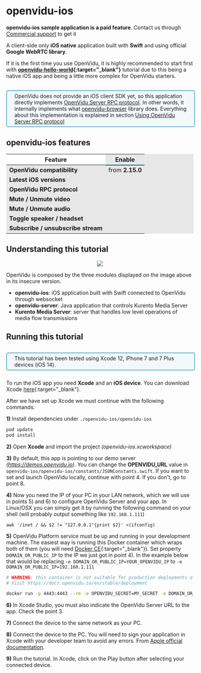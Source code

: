 # openvidu-ios

<div class="warningBoxContent">
  <div style="display: table-cell; vertical-align: middle;">
      <i class="icon ion-android-alert warningIcon"></i>
  </div>
  <div class="warningBoxText">
    <strong>openvidu-ios sample application is a paid feature</strong>. Contact us through <a href="https://openvidu.io/support#commercial" target="_blank">Commercial support</a> to get it
  </div>
</div>

A client-side only **iOS native** application built with **Swift** and using official **Google WebRTC library**.

If it is the first time you use OpenVidu, it is highly recommended to start first with **[openvidu-hello-world](tutorials/openvidu-hello-world/){:target="\_blank"}** tutorial due to this being a native iOS app and being a little more complex for OpenVidu starters.

<div style="
    display: table;
    border: 2px solid #0088aa9e;
    border-radius: 5px;
    width: 100%;
    margin-top: 30px;
    margin-bottom: 25px;
    padding: 5px 0 5px 0;
    background-color: rgba(0, 136, 170, 0.04);"><div style="display: table-cell; vertical-align: middle;">
    <i class="icon ion-android-alert" style="
    font-size: 50px;
    color: #0088aa;
    display: inline-block;
    padding-left: 25%;
"></i></div>
<div style="
    vertical-align: middle;
    display: table-cell;
    padding-left: 20px;
    padding-right: 20px;
    ">
	 OpenVidu does not provide an iOS client SDK yet, so this application directly implements <a href="developing/rpc/" target="_blank">OpenVidu Server RPC protocol</a>. In other words, it internally implements what <a target="_blank" href="reference-docs/openvidu-browser">openvidu-browser</a> library does. Everything about this implementation is explained in section <a href="#using-openvidu-server-rpc-protocol">Using OpenVidu Server RPC protocol</a>
</div>
</div>


## openvidu-ios features


<table class="table table-striped table-pricing" style="background: #e7e7e7">
    <thead>
        <tr>
            <th scope="col" style="background: #fff; border-bottom: 0px;">Feature</th>
            <th scope="col" style="border-bottom: 2px solid #005f76;">Enable</th>
        </tr>
    </thead>
    <tbody>
        <tr>
            <td scope="row"><strong>OpenVidu compatibility</strong></td>
            <td> from <strong>2.15.0</strong></td>
        </tr>
        <tr>
            <td scope="row"><strong>Latest iOS versions</strong></td>
            <td><i class="icon ion-checkmark pricing-table-icon"></i></td>
        </tr>
        <tr>
            <td scope="row"><strong>OpenVidu RPC protocol</strong></td>
            <td><i class="icon ion-checkmark pricing-table-icon"></i></td>
        </tr>
        <tr>
            <td scope="row"><strong>Mute / Unmute video</strong></td>
            <td><i class="icon ion-checkmark pricing-table-icon"></i></td>
        </tr>
        <tr>
            <td scope="row"><strong>Mute / Unmute audio</strong></td>
            <td><i class="icon ion-checkmark pricing-table-icon"></i></td>
        </tr>
        <tr>
            <td scope="row"><strong>Toggle speaker / headset</strong></td>
            <td><i class="icon ion-checkmark pricing-table-icon"></i></td>
        </tr>
        <tr>
            <td scope="row"><strong>Subscribe / unsubscribe stream</strong></td>
            <td><i class="icon ion-checkmark pricing-table-icon"></i></td>
        </tr>
    </tbody>
</table>



## Understanding this tutorial


<p align="center">
  <img class="img-responsive" src="img/tutorials/openvidu-iOS.png">
</p>

OpenVidu is composed by the three modules displayed on the image above in its insecure version.

-   **openvidu-ios**: iOS application built with Swift connected to OpenVidu through websocket
-   **openvidu-server**: Java application that controls Kurento Media Server
-   **Kurento Media Server**: server that handles low level operations of media flow transmissions

## Running this tutorial

<div style="
    display: table;
    border: 2px solid #0088aa9e;
    border-radius: 5px;
    width: 100%;
    margin-top: 30px;
    margin-bottom: 25px;
    padding: 5px 0 5px 0;
    background-color: rgba(0, 136, 170, 0.04);"><div style="display: table-cell; vertical-align: middle;">
    <i class="icon ion-android-alert" style="
    font-size: 50px;
    color: #0088aa;
    display: inline-block;
    padding-left: 25%;
"></i></div>
<div style="
    vertical-align: middle;
    display: table-cell;
    padding-left: 20px;
    padding-right: 20px;
    ">
	 This tutorial has been tested using Xcode 12, iPhone 7 and 7 Plus devices (iOS 14).
</div>
</div>

To run the iOS app you need **Xcode** and an **iOS device**.
You can download Xcode [here](https://developer.apple.com/xcode/){:target="_blank"}.

After we have set up Xcode we must continue with the following commands:

**1)** Install dependencies under `./openvidu-ios/openvidu-ios`

```bash
pod update
pod install
```

**2)** Open **Xcode** and import the project _(openvidu-ios.xcworkspace)_

**3)** By default, this app is pointing to our demo server _(https://demos.openvidu.io)_. You can change the **OPENVIDU_URL** value in `openvidu-ios/openvidu-ios/constants/JSONConstants.swift`. If you want to set and launch OpenVidu locally, continue with point 4. If you don't, go to point 8.

**4)** Now you need the IP of your PC in your LAN network, which we will use in points 5) and 6) to configure OpenVidu Server and your app. In Linux/OSX you can simply get it by running the following command on your shell (will probably output something like `192.168.1.111`)


```console
awk '/inet / && $2 != "127.0.0.1"{print $2}' <(ifconfig)
```

**5)** OpenVidu Platform service must be up and running in your development machine. The easiest way is running this Docker container which wraps both of them (you will need [Docker CE](https://store.docker.com/search?type=edition&offering=community){:target="\_blank"}). Set property `DOMAIN_OR_PUBLIC_IP` to the IP we just got in point 4). In the example below that would be replacing `-e DOMAIN_OR_PUBLIC_IP=YOUR_OPENVIDU_IP` to `-e DOMAIN_OR_PUBLIC_IP=192.168.1.111`

```bash
# WARNING: this container is not suitable for production deployments of OpenVidu Platform
# Visit https://docs.openvidu.io/en/stable/deployment

docker run -p 4443:4443 --rm -e OPENVIDU_SECRET=MY_SECRET -e DOMAIN_OR_PUBLIC_IP=YOUR_OPENVIDU_IP openvidu/openvidu-server-kms:2.18.0
```

**6)** In Xcode Studio, you must also indicate the OpenVidu Server URL to the app. Check the point 3.

**7)** Connect the device to the same network as your PC.

**8)** Connect the device to the PC. You will need to sign your application in Xcode with your developer team to avoid any errors. From [Apple official documentation](https://help.apple.com/xcode/mac/current/#/dev5a825a1ca).


**9)** Run the tutorial. In Xcode, click on the Play button after selecting your connected device.


<link rel="stylesheet" href="https://cdnjs.cloudflare.com/ajax/libs/fancybox/3.1.20/jquery.fancybox.min.css" />
<script src="https://cdnjs.cloudflare.com/ajax/libs/fancybox/3.1.20/jquery.fancybox.min.js"></script>
<script>
  $().fancybox({
    selector : '[data-fancybox]',
    infobar : true,
    arrows : false,
    loop: true,
    protect: true,
    transitionEffect: 'slide',
    buttons : [
        'close'
    ],
    clickOutside : 'close',
    clickSlide   : 'close',
  });
</script>
